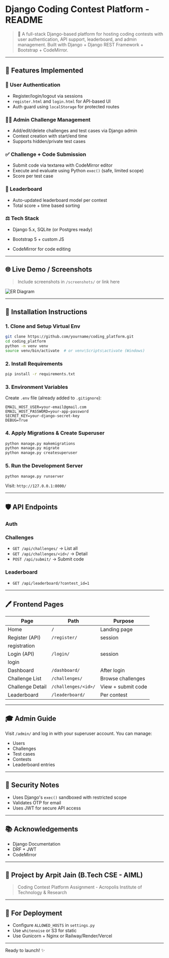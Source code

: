 # Django Coding Contest Platform - README

> 🌟 A full-stack Django-based platform for hosting coding contests with user authentication, API support, leaderboard, and admin management. Built with Django + Django REST Framework + Bootstrap + CodeMirror.

---

## 🔄 Features Implemented

### 👤 User Authentication

* Register/login/logout via sessions
* `register.html` and `login.html` for API-based UI
* Auth guard using `localStorage` for protected routes

### 👨‍💼 Admin Challenge Management

* Add/edit/delete challenges and test cases via Django admin
* Contest creation with start/end time
* Supports hidden/private test cases

### ✅ Challenge + Code Submission

* Submit code via textarea with CodeMirror editor
* Execute and evaluate using Python `exec()` (safe, limited scope)
* Score per test case

### 🔹 Leaderboard

* Auto-updated leaderboard model per contest
* Total score + time based sorting

### ⚖️ Tech Stack

* Django 5.x, SQLite (or Postgres ready)

* Bootstrap 5 + custom JS
* CodeMirror for code editing

---

## 🌐 Live Demo / Screenshots

> Include screenshots in `/screenshots/` or link here

![ER Diagram](link-to-er-image-if-needed.png)

---

## 🚀 Installation Instructions

### 1. Clone and Setup Virtual Env

```bash
git clone https://github.com/yourname/coding_platform.git
cd coding_platform
python -m venv venv
source venv/bin/activate  # or venv\Scripts\activate (Windows)
```

### 2. Install Requirements

```bash
pip install -r requirements.txt
```

### 3. Environment Variables

Create `.env` file (already added to `.gitignore`):

```env
EMAIL_HOST_USER=your-email@gmail.com
EMAIL_HOST_PASSWORD=your-app-password
SECRET_KEY=your-django-secret-key
DEBUG=True
```

### 4. Apply Migrations & Create Superuser

```bash
python manage.py makemigrations
python manage.py migrate
python manage.py createsuperuser
```

### 5. Run the Development Server

```bash
python manage.py runserver
```

Visit: `http://127.0.0.1:8000/`

---

## 🛡️ API Endpoints

### Auth


### Challenges

* `GET /api/challenges/` → List all
* `GET /api/challenges/<id>/` → Detail
* `POST /api/submit/` → Submit code

### Leaderboard

* `GET /api/leaderboard/?contest_id=1`

---

## 🖊️ Frontend Pages

| Page             | Path                | Purpose                  |
| ---------------- | ------------------- | ------------------------ |
| Home             | `/`                 | Landing page             |
| Register (API)   | `/register/`    | session
registration |
| Login (API)      | `/login/`       | session
 login        |
| Dashboard        | `/dashboard/`       | After login              |
| Challenge List   | `/challenges/`      | Browse challenges        |
| Challenge Detail | `/challenges/<id>/` | View + submit code       |
| Leaderboard      | `/leaderboard/`     | Per contest              |

---

## 🎓 Admin Guide

Visit `/admin/` and log in with your superuser account.
You can manage:

* Users
* Challenges
* Test cases
* Contests
* Leaderboard entries

---

## 🚨 Security Notes

* Uses Django's `exec()` sandboxed with restricted scope
* Validates OTP for email
* Uses JWT for secure API access

---

## 📚 Acknowledgements

* Django Documentation
* DRF + JWT
* CodeMirror

---

## 🌟 Project by Arpit Jain (B.Tech CSE - AIML)

> Coding Contest Platform Assignment - Acropolis Institute of Technology & Research

---

## 🚜 For Deployment

* Configure `ALLOWED_HOSTS` in `settings.py`
* Use `whitenoise` or S3 for static
* Use Gunicorn + Nginx or Railway/Render/Vercel

---

Ready to launch! ✨
